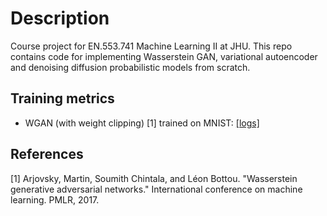 # Description 

Course project for EN.553.741 Machine Learning II at JHU. This repo contains code for implementing Wasserstein GAN, variational autoencoder and denoising diffusion probabilistic models from scratch.

## Training metrics

* WGAN (with weight clipping) [1] trained on MNIST: [[logs]](https://wandb.ai/ashwin1996/wgan/runs/kfa382kb?nw=nwuserashwin1996)

## References

[1] Arjovsky, Martin, Soumith Chintala, and Léon Bottou. "Wasserstein generative adversarial networks." International conference on machine learning. PMLR, 2017.

